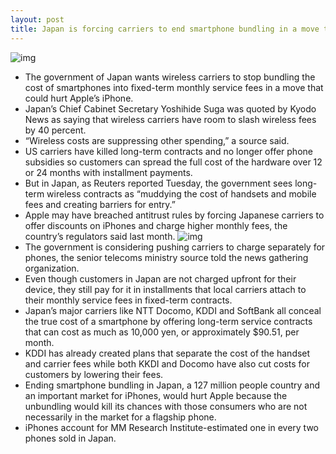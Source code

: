 ```yaml
---
layout: post
title: Japan is forcing carriers to end smartphone bundling in a move that could hurt Apple
---
```

![img](http://media.idownloadblog.com/wp-content/uploads/2017/11/iPhoneX-Launch-Tokyo_003.jpg)
* The government of Japan wants wireless carriers to stop bundling the cost of smartphones into fixed-term monthly service fees in a move that could hurt Apple’s iPhone.
* Japan’s Chief Cabinet Secretary Yoshihide Suga was quoted by Kyodo News as saying that wireless carriers have room to slash wireless fees by 40 percent.
* “Wireless costs are suppressing other spending,” a source said.
* US carriers have killed long-term contracts and no longer offer phone subsidies so customers can spread the full cost of the hardware over 12 or 24 months with installment payments.
* But in Japan, as Reuters reported Tuesday, the government sees long-term wireless contracts as “muddying the cost of handsets and mobile fees and creating barriers for entry.”
* Apple may have breached antitrust rules by forcing Japanese carriers to offer discounts on iPhones and charge higher monthly fees, the country’s regulators said last month.
![img](http://media.idownloadblog.com/wp-content/uploads/2017/10/iPhone-X-billboard-display-Harajuk-Japan-Bien-Pereze-001.jpeg)
* The government is considering pushing carriers to charge separately for phones, the senior telecoms ministry source told the news gathering organization.
* Even though customers in Japan are not charged upfront for their device, they still pay for it in installments that local carriers attach to their monthly service fees in fixed-term contracts.
* Japan’s major carriers like NTT Docomo, KDDI and SoftBank all conceal the true cost of a smartphone by offering long-term service contracts that can cost as much as 10,000 yen, or approximately $90.51, per month.
* KDDI has already created plans that separate the cost of the handset and carrier fees while both KKDI and Docomo have also cut costs for customers by lowering their fees.
* Ending smartphone bundling in Japan, a 127 million people country and an important market for iPhones, would hurt Apple because the unbundling would kill its chances with those consumers who are not necessarily in the market for a flagship phone.
* iPhones account for MM Research Institute-estimated one in every two phones sold in Japan.

